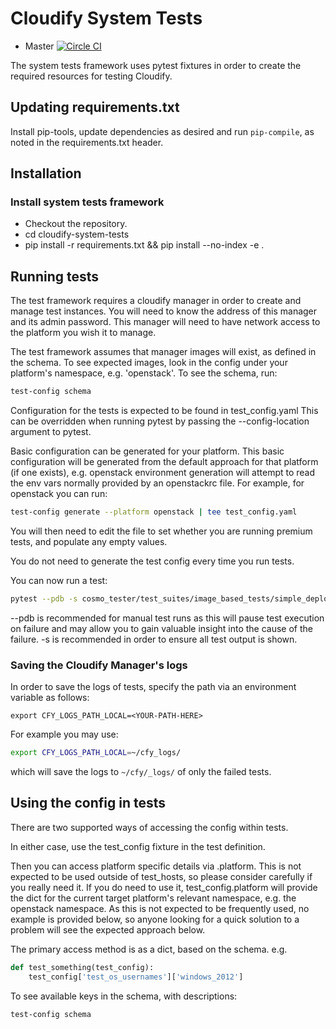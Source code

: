 Cloudify System Tests
==================

* Master [![Circle CI](https://circleci.com/gh/cloudify-cosmo/cloudify-system-tests/tree/master.svg?&style=shield)](https://circleci.com/gh/cloudify-cosmo/cloudify-system-tests/tree/master)


The system tests framework uses pytest fixtures in order to create the required
resources for testing Cloudify.

## Updating requirements.txt

Install pip-tools, update dependencies as desired and run `pip-compile`, as noted in the requirements.txt header.

## Installation

### Install system tests framework

* Checkout the repository.
* cd cloudify-system-tests
* pip install -r requirements.txt && pip install --no-index -e .

## Running tests

The test framework requires a cloudify manager in order to create and manage test instances.
You will need to know the address of this manager and its admin password.
This manager will need to have network access to the platform you wish it to manage.

The test framework assumes that manager images will exist, as defined in the schema.
To see expected images, look in the config under your platform's namespace, e.g. 'openstack'.
To see the schema, run:
```bash
test-config schema
```

Configuration for the tests is expected to be found in test_config.yaml
This can be overridden when running pytest by passing the --config-location argument to pytest.

Basic configuration can be generated for your platform.
This basic configuration will be generated from the default approach for that platform (if one exists),
e.g. openstack environment generation will attempt to read the env vars normally provided by an openstackrc file.
For example, for openstack you can run:
```bash
test-config generate --platform openstack | tee test_config.yaml
```

You will then need to edit the file to set whether you are running premium tests, and populate any empty values.

You do not need to generate the test config every time you run tests.

You can now run a test:
```bash
pytest --pdb -s cosmo_tester/test_suites/image_based_tests/simple_deployment_test.py::test_simple_deployment
```
--pdb is recommended for manual test runs as this will pause test execution on failure and may allow you to gain valuable insight into the cause of the failure.
-s is recommended in order to ensure all test output is shown.

### Saving the Cloudify Manager's logs
In order to save the logs of tests, specify the path via an environment variable as follows:

`export CFY_LOGS_PATH_LOCAL=<YOUR-PATH-HERE>`

For example you may use:
```bash
export CFY_LOGS_PATH_LOCAL=~/cfy_logs/
```
which will save the logs to `~/cfy/_logs/` of only the failed tests.

## Using the config in tests
There are two supported ways of accessing the config within tests.

In either case, use the test_config fixture in the test definition.

Then you can access platform specific details via .platform. This is not expected to be used outside of test_hosts, so please consider carefully if you really need it.
If you do need to use it, test_config.platform will provide the dict for the current target platform's relevant namespace, e.g. the openstack namespace.
As this is not expected to be frequently used, no example is provided below, so anyone looking for a quick solution to a problem will see the expected approach below.

The primary access method is as a dict, based on the schema.
e.g.
```python
def test_something(test_config):
    test_config['test_os_usernames']['windows_2012']
```

To see available keys in the schema, with descriptions:
```bash
test-config schema
```
